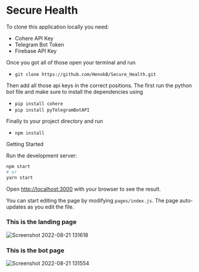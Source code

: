 # Secure Health

To clone this application locally you need:
- Cohere API Key
- Telegram Bot Token 
- Firebase API Key

Once you got all of those open your terminal and run

- `git clone https://github.com/HenokB/Secure_Health.git`

Then add all those api keys in the correct positions. The first run the python bot file and make sure to install the dependencies using 

- `pip install cohere`
- `pip install pyTelegramBotAPI`

Finally to your project directory and run
- `npm install`


Getting Started

Run the development server:

```bash
npm start
# or
yarn start
```

Open [http://localhost:3000](http://localhost:3000) with your browser to see the result.

You can start editing the page by modifying `pages/index.js`. The page auto-updates as you edit the file.


### This is the landing page
![Screenshot 2022-08-21 131618](https://user-images.githubusercontent.com/46082799/185804605-1080b737-115a-4290-8f1b-eb9b4bed0ccc.jpg)

### This is the bot page
![Screenshot 2022-08-21 131554](https://user-images.githubusercontent.com/46082799/185804617-53dc86cf-621d-4777-9ea4-58f97d311140.jpg)
